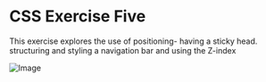 # CSS Exercise Five
This exercise explores the use of positioning- having a sticky head.
structuring and styling a navigation bar and using the Z-index 

![Image](https://github.com/user-attachments/assets/8fb34d59-10b4-49e8-ac42-33f0f255f0af)